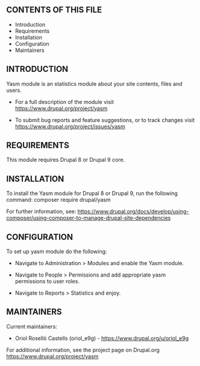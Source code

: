 CONTENTS OF THIS FILE
---------------------

* Introduction
* Requirements
* Installation
* Configuration
* Maintainers


INTRODUCTION
------------

Yasm module is an statistics module about your site contents, files and users.

 * For a full description of the module visit
   https://www.drupal.org/project/yasm

 * To submit bug reports and feature suggestions, or to track changes visit
   https://www.drupal.org/project/issues/yasm


REQUIREMENTS
------------

This module requires Drupal 8 or Drupal 9 core.


INSTALLATION
------------

To install the Yasm module for Drupal 8 or Drupal 9, run the following command:
composer require drupal/yasm

For further information, see:
https://www.drupal.org/docs/develop/using-composer/using-composer-to-manage-drupal-site-dependencies


CONFIGURATION
-------------

To set up yasm module do the following:

 * Navigate to Administration > Modules and enable the Yasm module.

 * Navigate to People > Permissions and add appropriate yasm permissions to
   user roles.

 * Navigate to Reports > Statistics and enjoy.


MAINTAINERS
-----------

Current maintainers:

 * Oriol Roselló Castells (oriol_e9g) - https://www.drupal.org/u/oriol_e9g

For additional information, see the project page on Drupal.org
<https://www.drupal.org/project/yasm>
